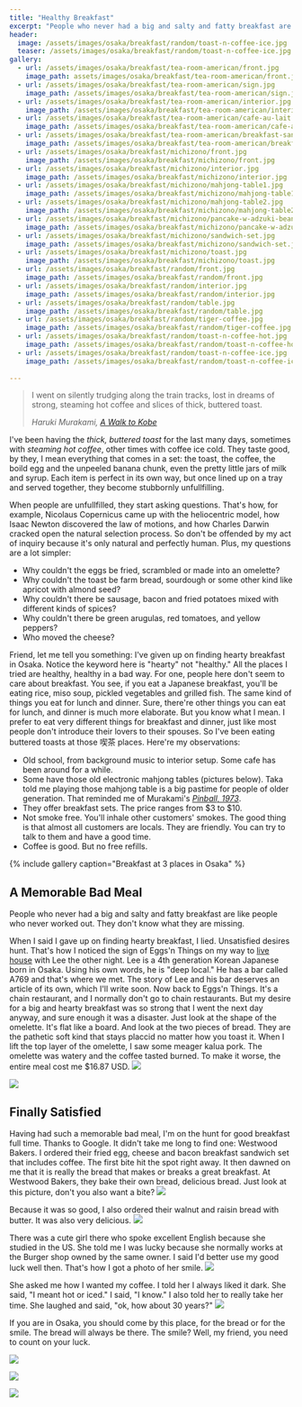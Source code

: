 ```yaml
---
title: "Healthy Breakfast"
excerpt: "People who never had a big and salty and fatty breakfast are like people who never worked out. They don't know what they are missing."
header:
  image: /assets/images/osaka/breakfast/random/toast-n-coffee-ice.jpg
  teaser: /assets/images/osaka/breakfast/random/toast-n-coffee-ice.jpg
gallery:
  - url: /assets/images/osaka/breakfast/tea-room-american/front.jpg
    image_path: assets/images/osaka/breakfast/tea-room-american/front.jpg
  - url: /assets/images/osaka/breakfast/tea-room-american/sign.jpg
    image_path: /assets/images/osaka/breakfast/tea-room-american/sign.jpg
  - url: /assets/images/osaka/breakfast/tea-room-american/interior.jpg
    image_path: /assets/images/osaka/breakfast/tea-room-american/interior.jpg
  - url: /assets/images/osaka/breakfast/tea-room-american/cafe-au-lait.jpg
    image_path: /assets/images/osaka/breakfast/tea-room-american/cafe-au-lait.jpg
  - url: /assets/images/osaka/breakfast/tea-room-american/breakfast-sanwich.jpg
    image_path: /assets/images/osaka/breakfast/tea-room-american/breakfast-sanwich.jpg
  - url: /assets/images/osaka/breakfast/michizono/front.jpg
    image_path: /assets/images/osaka/breakfast/michizono/front.jpg
  - url: /assets/images/osaka/breakfast/michizono/interior.jpg
    image_path: /assets/images/osaka/breakfast/michizono/interior.jpg
  - url: /assets/images/osaka/breakfast/michizono/mahjong-table1.jpg
    image_path: /assets/images/osaka/breakfast/michizono/mahjong-table1.jpg
  - url: /assets/images/osaka/breakfast/michizono/mahjong-table2.jpg
    image_path: /assets/images/osaka/breakfast/michizono/mahjong-table2.jpg
  - url: /assets/images/osaka/breakfast/michizono/pancake-w-adzuki-beans.jpg
    image_path: /assets/images/osaka/breakfast/michizono/pancake-w-adzuki-beans.jpg
  - url: /assets/images/osaka/breakfast/michizono/sandwich-set.jpg
    image_path: /assets/images/osaka/breakfast/michizono/sandwich-set.jpg
  - url: /assets/images/osaka/breakfast/michizono/toast.jpg
    image_path: /assets/images/osaka/breakfast/michizono/toast.jpg
  - url: /assets/images/osaka/breakfast/random/front.jpg    
    image_path: /assets/images/osaka/breakfast/random/front.jpg
  - url: /assets/images/osaka/breakfast/random/interior.jpg
    image_path: /assets/images/osaka/breakfast/random/interior.jpg
  - url: /assets/images/osaka/breakfast/random/table.jpg
    image_path: /assets/images/osaka/breakfast/random/table.jpg
  - url: /assets/images/osaka/breakfast/random/tiger-coffee.jpg
    image_path: /assets/images/osaka/breakfast/random/tiger-coffee.jpg
  - url: /assets/images/osaka/breakfast/random/toast-n-coffee-hot.jpg
    image_path: /assets/images/osaka/breakfast/random/toast-n-coffee-hot.jpg
  - url: /assets/images/osaka/breakfast/random/toast-n-coffee-ice.jpg
    image_path: /assets/images/osaka/breakfast/random/toast-n-coffee-ice.jpg
      
---
```


> I went on silently trudging along the train tracks, lost in dreams of strong, steaming hot coffee and slices of thick, buttered toast.
>
> <cite>Haruki Murakami, [A Walk to Kobe](https://granta.com/a-walk-to-kobe/)</cite>

I've been having the *thick, buttered toast* for the last many days, sometimes with *steaming hot coffee*, other times with coffee ice cold. They taste good, by they, I mean everything that comes in a set: the toast, the coffee, the boild egg and the unpeeled banana chunk, even the pretty little jars of milk and syrup. Each item is perfect in its own way, but once lined up on a tray and served together, they become stubbornly unfullfilling. 

When people are unfullfilled, they start asking questions. That's how, for example, Nicolaus Copernicus came up with the heliocentric model, how Isaac Newton discovered the law of motions, and how Charles Darwin cracked open the natural selection process. So don't be offended by my act of inquiry because it's only natural and perfectly human. Plus, my questions are a lot simpler:

* Why couldn't the eggs be fried, scrambled or made into an omelette?
* Why couldn't the toast be farm bread, sourdough or some other kind like apricot with almond seed?
* Why couldn't there be sausage, bacon and fried potatoes mixed with different kinds of spices?
* Why couldn't there be green arugulas, red tomatoes, and yellow peppers?
* Who moved the cheese?

Friend, let me tell you something: I've given up on finding hearty breakfast in Osaka. Notice the keyword here is "hearty" not "healthy." All the places I tried are healthy, healthy in a bad way. For one, people here don't seem to care about breakfast. You see, if you eat a Japanese breakfast, you'll be eating rice, miso soup, pickled vegetables and grilled fish. The same kind of things you eat for lunch and dinner. Sure, there're other things you can eat for lunch, and dinner is much more elaborate. But you know what I mean. I prefer to eat very different things for breakfast and dinner, just like most people don't introduce their lovers to their spouses. So I've been eating buttered toasts at those 喫茶 places. Here're my observations:

* Old school, from background music to interior setup. Some cafe has been around for a while.
* Some have those old electronic mahjong tables (pictures below). Taka told me playing those mahjong table is a big pastime for people of older generation. That reminded me of Murakami's [*Pinball, 1973*](http://amzn.to/2eKyMP1).
* They offer breakfast sets. The price ranges from $3 to $10. 
* Not smoke free. You'll inhale other customers' smokes. The good thing is that almost all customers are locals. They are friendly.  You can try to talk to them and have a good time. 
* Coffee is good. But no free refills.

{% include gallery caption="Breakfast at 3 places in Osaka" %}


## A Memorable Bad Meal

People who never had a big and salty and fatty breakfast are like people who never worked out. They don't know what they are missing.

When I said I gave up on finding hearty breakfast, I lied. Unsatisfied desires hunt. That's how I noticed the sign of Eggs'n Things on my way to [live house](https://en.wikipedia.org/wiki/Live_house) with Lee the other night. Lee is a 4th generation Korean Japanese born in Osaka. Using his own words, he is "deep local." He has a bar called A769 and that's where we met. The story of Lee and his bar deserves an article of its own, which I'll write soon. Now back to Eggs'n Things. It's a chain restaurant, and I normally don't go to chain restaurants. But my desire for a big and hearty breakfast was so strong that I went the next day anyway, and sure enough it was a disaster. Just look at the shape of the omelette. It's flat like a board. And look at the two pieces of bread. They are the pathetic soft kind that stays placcid no matter how you toast it. When I lift the top layer of the omelette, I saw some meager kalua pork. The omelette was watery and the coffee tasted burned. To make it worse, the entire meal cost me $16.87 USD. 
![](/assets/images/osaka/breakfast/eggs-n-things/kalua-pork-omelette1.jpg)

![](/assets/images/osaka/breakfast/eggs-n-things/kalua-pork-omelette2.jpg)

## Finally Satisfied

Having had such a memorable bad meal, I'm on the hunt for good breakfast full time. Thanks to Google. It didn't take me long to find one: Westwood Bakers. I ordered their fried egg, cheese and bacon breakfast sandwich set that includes coffee. The first bite hit the spot right away. It then dawned on me that it is really the bread that makes or breaks a great breakfast. At Westwood Bakers, they bake their own bread, delicious bread. Just look at this picture, don't you also want a bite?
![](/assets/images/osaka/breakfast/westwood-bakers/egg-cheese-bacon-sandwich.jpg)

Because it was so good, I also ordered their walnut and raisin bread with butter. It was also very delicious. 
![](/assets/images/osaka/breakfast/westwood-bakers/buttered-rasin-walnut-bread.jpg)

There was a cute girl there who spoke excellent English because she studied in the US. She told me I was lucky because she normally works at the Burger shop owned by the same owner. I said I'd better use my good luck well then. That's how I got a photo of her smile. 
![](/assets/images/osaka/breakfast/westwood-bakers/smile.jpg)

She asked me how I wanted my coffee. I told her I always liked it dark. She said, "I meant hot or iced." I said, "I know." I also told her to really take her time. She laughed and said, "ok, how about 30 years?"
![](/assets/images/osaka/breakfast/westwood-bakers/coffee-n-milk.jpg)

If you are in Osaka, you should come by this place, for the bread  or for the smile. The bread will always be there. The smile? Well, my friend, you need to count on your luck.

![](/assets/images/osaka/breakfast/westwood-bakers/front.jpg)

![](/assets/images/osaka/breakfast/westwood-bakers/interior.jpg)

![](/assets/images/osaka/breakfast/westwood-bakers/addr.jpg)